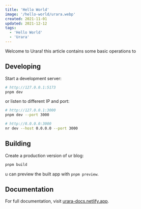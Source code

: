 ```yaml
---
title: 'Hello World'
image: '/hello-world/urara.webp'
created: 2021-11-01
updated: 2021-12-12
tags:
  - 'Hello World'
  - 'Urara'
---
```


Welcome to Urara! this article contains some basic operations to 

## Developing

Start a development server:

```bash
# http://127.0.0.1:5173
pnpm dev
```

or listen to different IP and port:

```bash
# http://127.0.0.1:3000
pnpm dev --port 3000

# http://0.0.0.0:3000
nr dev --host 0.0.0.0 --port 3000
```

## Building

Create a production version of ur blog:

```bash
pnpm build
```

u can preview the built app with `pnpm preview`.

## Documentation

For full documentation, visit [urara-docs.netlify.app](https://urara-docs.netlify.app).
